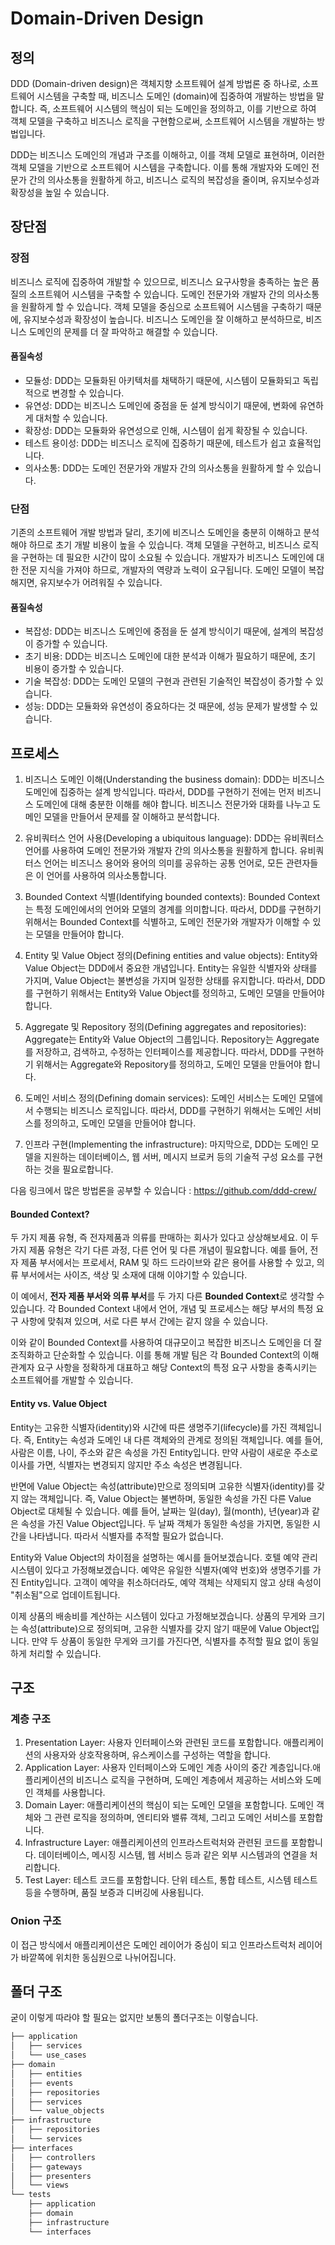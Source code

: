 # Domain-Driven Design
## 정의
DDD (Domain-driven design)은 객체지향 소프트웨어 설계 방법론 중 하나로, 소프트웨어 시스템을 구축할 때, 비즈니스 도메인 (domain)에 집중하여 개발하는 방법을 말합니다. 즉, 소프트웨어 시스템의 핵심이 되는 도메인을 정의하고, 이를 기반으로 하여 객체 모델을 구축하고 비즈니스 로직을 구현함으로써, 소프트웨어 시스템을 개발하는 방법입니다.

DDD는 비즈니스 도메인의 개념과 구조를 이해하고, 이를 객체 모델로 표현하며, 이러한 객체 모델을 기반으로 소프트웨어 시스템을 구축합니다. 이를 통해 개발자와 도메인 전문가 간의 의사소통을 원활하게 하고, 비즈니스 로직의 복잡성을 줄이며, 유지보수성과 확장성을 높일 수 있습니다.

## 장단점
### 장점
비즈니스 로직에 집중하여 개발할 수 있으므로, 비즈니스 요구사항을 충족하는 높은 품질의 소프트웨어 시스템을 구축할 수 있습니다.
도메인 전문가와 개발자 간의 의사소통을 원활하게 할 수 있습니다.
객체 모델을 중심으로 소프트웨어 시스템을 구축하기 때문에, 유지보수성과 확장성이 높습니다.
비즈니스 도메인을 잘 이해하고 분석하므로, 비즈니스 도메인의 문제를 더 잘 파악하고 해결할 수 있습니다.

#### 품질속성
- 모듈성: DDD는 모듈화된 아키텍처를 채택하기 때문에, 시스템이 모듈화되고 독립적으로 변경할 수 있습니다.
- 유연성: DDD는 비즈니스 도메인에 중점을 둔 설계 방식이기 때문에, 변화에 유연하게 대처할 수 있습니다.
- 확장성: DDD는 모듈화와 유연성으로 인해, 시스템이 쉽게 확장될 수 있습니다.
- 테스트 용이성: DDD는 비즈니스 로직에 집중하기 때문에, 테스트가 쉽고 효율적입니다.
- 의사소통: DDD는 도메인 전문가와 개발자 간의 의사소통을 원활하게 할 수 있습니다.


### 단점
기존의 소프트웨어 개발 방법과 달리, 초기에 비즈니스 도메인을 충분히 이해하고 분석해야 하므로 초기 개발 비용이 높을 수 있습니다.
객체 모델을 구현하고, 비즈니스 로직을 구현하는 데 필요한 시간이 많이 소요될 수 있습니다.
개발자가 비즈니스 도메인에 대한 전문 지식을 가져야 하므로, 개발자의 역량과 노력이 요구됩니다.
도메인 모델이 복잡해지면, 유지보수가 어려워질 수 있습니다.
#### 품질속성
- 복잡성: DDD는 비즈니스 도메인에 중점을 둔 설계 방식이기 때문에, 설계의 복잡성이 증가할 수 있습니다.
- 초기 비용: DDD는 비즈니스 도메인에 대한 분석과 이해가 필요하기 때문에, 초기 비용이 증가할 수 있습니다.
- 기술 복잡성: DDD는 도메인 모델의 구현과 관련된 기술적인 복잡성이 증가할 수 있습니다.
- 성능: DDD는 모듈화와 유연성이 중요하다는 것 때문에, 성능 문제가 발생할 수 있습니다.


## 프로세스
1. 비즈니스 도메인 이해(Understanding the business domain): DDD는 비즈니스 도메인에 집중하는 설계 방식입니다. 따라서, DDD를 구현하기 전에는 먼저 비즈니스 도메인에 대해 충분한 이해를 해야 합니다. 비즈니스 전문가와 대화를 나누고 도메인 모델을 만들어서 문제를 잘 이해하고 분석합니다.

2. 유비쿼터스 언어 사용(Developing a ubiquitous language): DDD는 유비쿼터스 언어를 사용하여 도메인 전문가와 개발자 간의 의사소통을 원활하게 합니다. 유비쿼터스 언어는 비즈니스 용어와 용어의 의미를 공유하는 공통 언어로, 모든 관련자들은 이 언어를 사용하여 의사소통합니다.

3. Bounded Context 식별(Identifying bounded contexts): Bounded Context는 특정 도메인에서의 언어와 모델의 경계를 의미합니다. 따라서, DDD를 구현하기 위해서는 Bounded Context를 식별하고, 도메인 전문가와 개발자가 이해할 수 있는 모델을 만들어야 합니다.

4. Entity 및 Value Object 정의(Defining entities and value objects): Entity와 Value Object는 DDD에서 중요한 개념입니다. Entity는 유일한 식별자와 상태를 가지며, Value Object는 불변성을 가지며 일정한 상태를 유지합니다. 따라서, DDD를 구현하기 위해서는 Entity와 Value Object를 정의하고, 도메인 모델을 만들어야 합니다.

5. Aggregate 및 Repository 정의(Defining aggregates and repositories): Aggregate는 Entity와 Value Object의 그룹입니다. Repository는 Aggregate를 저장하고, 검색하고, 수정하는 인터페이스를 제공합니다. 따라서, DDD를 구현하기 위해서는 Aggregate와 Repository를 정의하고, 도메인 모델을 만들어야 합니다.

6. 도메인 서비스 정의(Defining domain services): 도메인 서비스는 도메인 모델에서 수행되는 비즈니스 로직입니다. 따라서, DDD를 구현하기 위해서는 도메인 서비스를 정의하고, 도메인 모델을 만들어야 합니다.

7. 인프라 구현(Implementing the infrastructure): 마지막으로, DDD는 도메인 모델을 지원하는 데이터베이스, 웹 서버, 메시지 브로커 등의 기술적 구성 요소를 구현하는 것을 필요로합니다.

다음 링크에서 많은 방법론을 공부할 수 있습니다 : https://github.com/ddd-crew/

#### Bounded Context? 
두 가지 제품 유형, 즉 전자제품과 의류를 판매하는 회사가 있다고 상상해보세요. 이 두 가지 제품 유형은 각기 다른 과정, 다른 언어 및 다른 개념이 필요합니다. 예를 들어, 전자 제품 부서에서는 프로세서, RAM 및 하드 드라이브와 같은 용어를 사용할 수 있고, 의류 부서에서는 사이즈, 색상 및 소재에 대해 이야기할 수 있습니다.

이 예에서, **전자 제품 부서와 의류 부서**를 두 가지 다른 **Bounded Context**로 생각할 수 있습니다. 각 Bounded Context 내에서 언어, 개념 및 프로세스는 해당 부서의 특정 요구 사항에 맞춰져 있으며, 서로 다른 부서 간에는 같지 않을 수 있습니다.

이와 같이 Bounded Context를 사용하여 대규모이고 복잡한 비즈니스 도메인을 더 잘 조직화하고 단순화할 수 있습니다. 이를 통해 개발 팀은 각 Bounded Context의 이해 관계자 요구 사항을 정확하게 대표하고 해당 Context의 특정 요구 사항을 충족시키는 소프트웨어를 개발할 수 있습니다.

#### Entity vs. Value Object

Entity는 고유한 식별자(identity)와 시간에 따른 생명주기(lifecycle)를 가진 객체입니다. 즉, Entity는 속성과 도메인 내 다른 객체와의 관계로 정의된 객체입니다. 예를 들어, 사람은 이름, 나이, 주소와 같은 속성을 가진 Entity입니다. 만약 사람이 새로운 주소로 이사를 가면, 식별자는 변경되지 않지만 주소 속성은 변경됩니다.

반면에 Value Object는 속성(attribute)만으로 정의되며 고유한 식별자(identity)를 갖지 않는 객체입니다. 즉, Value Object는 불변하며, 동일한 속성을 가진 다른 Value Object로 대체될 수 있습니다. 예를 들어, 날짜는 일(day), 월(month), 년(year)과 같은 속성을 가진 Value Object입니다. 두 날짜 객체가 동일한 속성을 가지면, 동일한 시간을 나타냅니다. 따라서 식별자를 추적할 필요가 없습니다.

Entity와 Value Object의 차이점을 설명하는 예시를 들어보겠습니다. 호텔 예약 관리 시스템이 있다고 가정해보겠습니다. 예약은 유일한 식별자(예약 번호)와 생명주기를 가진 Entity입니다. 고객이 예약을 취소하더라도, 예약 객체는 삭제되지 않고 상태 속성이 "취소됨"으로 업데이트됩니다.

이제 상품의 배송비를 계산하는 시스템이 있다고 가정해보겠습니다. 상품의 무게와 크기는 속성(attribute)으로 정의되며, 고유한 식별자를 갖지 않기 때문에 Value Object입니다. 만약 두 상품이 동일한 무게와 크기를 가진다면, 식별자를 추적할 필요 없이 동일하게 처리할 수 있습니다.

## 구조
### 계층 구조
1. Presentation Layer: 사용자 인터페이스와 관련된 코드를 포함합니다. 애플리케이션의 사용자와 상호작용하며, 유스케이스를 구성하는 역할을 합니다.
2. Application Layer: 사용자 인터페이스와 도메인 계층 사이의 중간 계층입니다.애플리케이션의 비즈니스 로직을 구현하며, 도메인 계층에서 제공하는 서비스와 도메인 객체를 사용합니다.
3. Domain Layer: 애플리케이션의 핵심이 되는 도메인 모델을 포함합니다. 도메인 객체와 그 관련 로직을 정의하며, 엔티티와 밸류 객체, 그리고 도메인 서비스를 포함합니다.
4. Infrastructure Layer: 애플리케이션의 인프라스트럭처와 관련된 코드를 포함합니다. 데이터베이스, 메시징 시스템, 웹 서비스 등과 같은 외부 시스템과의 연결을 처리합니다.
5. Test Layer: 테스트 코드를 포함합니다. 단위 테스트, 통합 테스트, 시스템 테스트 등을 수행하며, 품질 보증과 디버깅에 사용됩니다.

### Onion 구조
이 접근 방식에서 애플리케이션은 도메인 레이어가 중심이 되고 인프라스트럭처 레이어가 바깥쪽에 위치한 동심원으로 나뉘어집니다.


## 폴더 구조

굳이 이렇게 따라야 할 필요는 없지만 보통의 폴더구조는 이렇습니다.

```markdown
├── application
│   ├── services
│   └── use_cases
├── domain
│   ├── entities
│   ├── events
│   ├── repositories
│   ├── services
│   └── value_objects
├── infrastructure
│   ├── repositories
│   └── services
├── interfaces
│   ├── controllers
│   ├── gateways
│   ├── presenters
│   └── views
└── tests
    ├── application
    ├── domain
    ├── infrastructure
    └── interfaces

```
